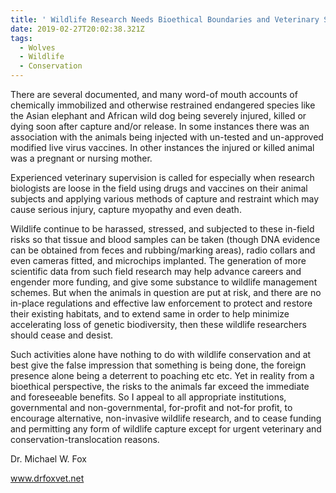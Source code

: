 ```yaml
---
title: ' Wildlife Research Needs Bioethical Boundaries and Veterinary Supervision'
date: 2019-02-27T20:02:38.321Z
tags:
  - Wolves
  - Wildlife
  - Conservation
---
```

There are several documented, and many word-of mouth accounts of chemically immobilized and otherwise restrained endangered species like the Asian elephant and African wild dog being severely injured, killed or dying soon after capture and/or release. In some instances there was an association with the animals being injected with un-tested and un-approved modified live virus vaccines. In other instances the injured or killed animal was a pregnant or nursing mother.



 



 Experienced veterinary supervision is called for especially when research biologists are loose in the field using drugs and vaccines on their animal subjects and applying various methods of capture and restraint which may cause serious injury, capture myopathy and even death.



 



Wildlife continue to be harassed, stressed, and subjected to these in-field risks so that tissue and blood samples can be taken (though DNA evidence can be obtained from feces and rubbing/marking areas), radio collars and even cameras fitted,  and microchips implanted. The generation of more scientific data from such field research may help advance careers and engender more funding, and give some substance to wildlife management schemes. But when the animals in question are put at risk, and there are no in-place regulations and effective law enforcement to protect and restore their existing habitats, and to extend same in order to help minimize accelerating loss of genetic biodiversity, then these wildlife researchers should cease and desist.



 



 Such activities alone have nothing to do with wildlife conservation and at best give the false impression that something is being done, the foreign presence alone being a deterrent to poaching etc etc. Yet in reality from a bioethical perspective, the risks to the animals far exceed the immediate and foreseeable benefits. So I appeal to all appropriate institutions, governmental and non-governmental, for-profit and not-for profit, to encourage alternative, non-invasive wildlife research, and to cease funding and permitting any form of wildlife capture except for urgent veterinary and conservation-translocation reasons.



 



Dr. Michael W. Fox



www.drfoxvet.net
